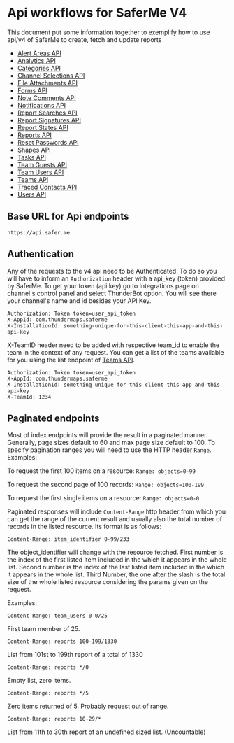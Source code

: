 # Api workflows for SaferMe V4
This document put some information together to exemplify how to use api/v4 of
SaferMe to create, fetch and update reports

- [Alert Areas API](alert_areas.md)
- [Analytics API](analytics.md)
- [Categories API](categories.md)
- [Channel Selections API](channel_selections.md)
- [File Attachments API](file_attachments.md)
- [Forms API](forms.md)
- [Note Comments API](note_comments.md)
- [Notifications API](notifications.md)
- [Report Searches API](report_searches.md)
- [Report Signatures API](report_signatures.md)
- [Report States API](report_states.md)
- [Reports API](reports.md)
- [Reset Passwords API](reset_passwords.md)
- [Shapes API](shapes.md)
- [Tasks API](tasks.md)
- [Team Guests API](team_guests.md)
- [Team Users API](team_users.md)
- [Teams API](teams.md)
- [Traced Contacts API](traced_contacts.md)
- [Users API](users.md)

## Base URL for Api endpoints

```
https://api.safer.me
```

## Authentication
Any of the requests to the v4 api need to be Authenticated.
To do so you will have to inform an `Authorization` header with a api_key (token)
provided by SaferMe. To get your token (api key) go to Integrations page on
channel's control panel and select ThunderBot option. You will see there your
channel's name and id besides your API Key.

```
Authorization: Token token=user_api_token
X-AppId: com.thundermaps.saferme
X-InstallationId: something-unique-for-this-client-this-app-and-this-api-key
```

X-TeamID header need to be added with respective team_id to enable the team in the
context of any request. You can get a list of the teams available for you using
the list endpoint of [Teams API](teams.md).

```
Authorization: Token token=user_api_token
X-AppId: com.thundermaps.saferme
X-InstallationId: something-unique-for-this-client-this-app-and-this-api-key
X-TeamId: 1234
```

## Paginated endpoints

Most of index endpoints will provide the result in a paginated manner. Generally,
page sizes default to 60 and max page size default to 100. To specify pagination
ranges you will need to use the HTTP header `Range`.
Examples:

To request the first 100 items on a resource:
`Range: objects=0-99`

To request the second page of 100 records:
`Range: objects=100-199`

To request the first single items on a resource:
`Range: objects=0-0`

Paginated responses will include `Content-Range` http header from which you can
get the range of the current result and usually also the total number of records
in the listed resource. Its format is as follows:

```
Content-Range: item_identifier 0-99/233
```
The object_identifier will change with the resource fetched. First number is the
index of the first listed item included in the which it appears in the whole list.
Second number is the index of the last listed item included in the which it appears in the whole list. Third Number, the one after the slash is the total size
of the whole listed resource considering the params given on the request.

Examples:

```
Content-Range: team_users 0-0/25
```
First team member of 25.

```
Content-Range: reports 100-199/1330
```
List from 101st to 199th report of a total of 1330

```
Content-Range: reports */0
```
Empty list, zero items.

```
Content-Range: reports */5
```
Zero items returned of 5. Probably request out of range.

```
Content-Range: reports 10-29/*
```
List from 11th to 30th report of an undefined sized list. (Uncountable)
